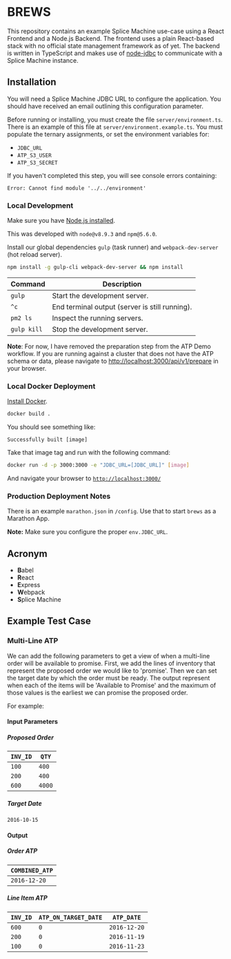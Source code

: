 # BREWS

This repository contains an example Splice Machine use-case using a React Frontend and a Node.js Backend. The frontend uses a plain React-based stack with no official state management framework as of yet. The backend is written in TypeScript and makes use of [node-jdbc][3] to communicate with a Splice Machine instance.

## Installation
You will need a Splice Machine JDBC URL to configure the application. You should have received an email outlining this configuration parameter.

Before running or installing, you must create the file `server/environment.ts`. There is an example of this file at `server/environment.example.ts`. You must populate the ternary assignments, or set the environment variables for:
- `JDBC_URL`
- `ATP_S3_USER`
- `ATP_S3_SECRET`

If you haven't completed this step, you will see console errors containing:
```
Error: Cannot find module '../../environment'
```

### Local Development
Make sure you have [Node.js installed][4].

This was developed with `node@v8.9.3` and `npm@5.6.0`.

Install our global dependencies `gulp` (task runner) and `webpack-dev-server` (hot reload server).
```bash
npm install -g gulp-cli webpack-dev-server && npm install
```

|Command|Description|
|-|-|
|`gulp`|Start the development server.|
|`^c`|End terminal output (server is still running).|
|`pm2 ls`|Inspect the running servers.|
|`gulp kill`|Stop the development server.|

**Note**: For now, I have removed the preparation step from the ATP Demo workflow. If you are running against a cluster that does not have the ATP schema or data, please navigate to [http://localhost:3000/api/v1/prepare][7] in your browser.

### Local Docker Deployment
[Install Docker][5].

```bash
docker build .
```
You should see something like:
```
Successfully built [image]
```
Take that image tag and run with the following command:
```bash
docker run -d -p 3000:3000 -e "JDBC_URL=[JDBC_URL]" [image]
```
And navigate your browser to [`http://localhost:3000/`][6]

### Production Deployment Notes
There is an example `marathon.json` in `/config`. Use that to start `brews` as a Marathon App.

**Note:** Make sure you configure the proper `env.JDBC_URL`.

## Acronym
- **B**abel
- **R**eact
- **E**xpress
- **W**ebpack
- **S**plice Machine

## Example Test Case
<!-- 
### ATP on Date
Run "Inventory on Date" and "ATP on Date" to see how they differ. You can use the following inputs to test.

For example:
- Inventory on Date
    + Parameters
        * `Inv` : `600`
        * `Time` : `2016-10-15 00:00:00.0`
    + Output
        * `INVENTORY` : `1900`
- ATP on Date
    + Parameters
        * `Inv` : `600`
        * `TimeATP` : `2016-10-15 00:00:00.0`
        * `TimeHorizon` : `2017-05-01 00:00:00.0`
    + Output
        * `AVAILABLE` : `1190`
-->
### Multi-Line ATP

We can add the following parameters to get a view of when a multi-line order will be available to promise. First, we add the lines of inventory that represent the proposed order we would like to 'promise'. Then we can set the target date by which the order must be ready. The output represent when each of the items will be 'Available to Promise' and the maximum of those values is the earliest we can promise the proposed order.

For example:
#### Input Parameters
##### Proposed Order
|`INV_ID`|`QTY`|
|-|-|
|`100`|`400`|
|`200`|`400`|
|`600`|`4000`|

##### Target Date
`2016-10-15`

#### Output
##### Order ATP
|`COMBINED_ATP`|
|-|
|`2016-12-20`|

##### Line Item ATP
|`INV_ID`|`ATP_ON_TARGET_DATE`|`ATP_DATE`|
|-|-|-|
|`600`|`0`|`2016-12-20`|
|`200`|`0`|`2016-11-19`|
|`100`|`0`|`2016-11-23`|




[1]: https://github.com/scotch-io/hello-world-react
[2]: https://scotch.io/tutorials/setup-a-react-environment-using-webpack-and-babel
[3]: https://github.com/CraZySacX/node-jdbc
[4]: https://nodejs.org/en/download/
[5]: https://docs.docker.com/install/
[6]: http://localhost:3000/
[7]: http://localhost:3000/api/v1/prepare
